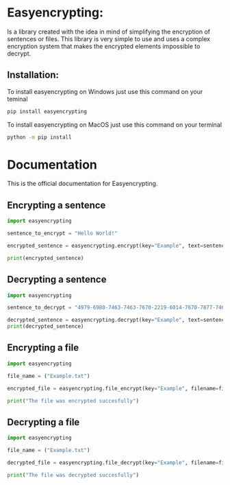 # Easyencrypting:

Is a library created with the idea in mind of simplifying the encryption of sentences or files. This library is very simple to use and uses a complex encryption system that makes the encrypted elements impossible to decrypt.

## Installation:

To install easyencrypting on Windows just use this command on your teminal

```bash
pip install easyencrypting
```
To install easyencrypting on MacOS just use this command on your terminal
```bash
python -m pip install
```

# Documentation

This is the official documentation for Easyencrypting.

## Encrypting a sentence

```python
import easyencrypting

sentence_to_encrypt = "Hello World!"

encrypted_sentence = easyencrypting.encrypt(key="Example", text=sentence_to_encrypt) #The key must be at least 6 character long

print(encrypted_sentence)
```

## Decrypting a sentence

```python
import easyencrypting

sentence_to_decrypt = "4979-6980-7463-7463-7670-2219-6014-7670-7877-7463-6911-2288-"

decrypted_sentence = easyencrypting.decrypt(key="Example", text=sentence_to_decrypt) #The key must be the same as the encrypting key
print(decrypted_sentence)
```

## Encrypting a file

```python
import easyencrypting

file_name = ("Example.txt")

encrypted_file = easyencrypting.file_encrypt(key="Example", filename=file_name) #The key must be at least 6 character long

print("The file was encrypted succesfully")
```

## Decrypting a file

```python
import easyencrypting

file_name = ("Example.txt")

decrypted_file = easyencrypting.file_decrypt(key="Example", filename=file_name) #The key must be at least 6 character long

print("The file was decrypted succesfully")
```

